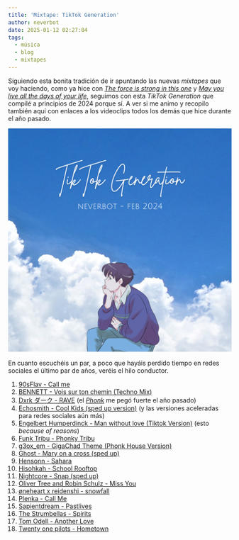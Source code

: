 ```yaml
---
title: 'Mixtape: TikTok Generation'
author: neverbot
date: 2025-01-12 02:27:04
tags:
  - música
  - blog
  - mixtapes
---
```


Siguiendo esta bonita tradición de ir apuntando las nuevas *mixtapes* que voy haciendo, como ya hice con *[The force is strong in this one](/mixtape-the-force-is-strong-in-this-one/)* y *[May you live all the days of your life](/mixtape-may-you-live-all-the-days-of-your-life/)*, seguimos con esta *TikTok Generation* que compilé a principios de 2024 porque sí. A ver si me animo y recopilo también aquí con enlaces a los videoclips todos los demás que hice durante el año pasado.

![TikTok Generation](./mixtape-tiktok-generation/TikTok-Generation.jpg)

En cuanto escuchéis un par, a poco que hayáis perdido tiempo en redes sociales el último par de años, veréis el hilo conductor.

1. [90sFlav - Call me](https://www.youtube.com/watch?v=F_gKG9XFnkM)
2. [BENNETT - Vois sur ton chemin (Techno Mix)](https://www.youtube.com/watch?v=f4gODZFkTJg) 
3. [Dxrk ダーク - RAVE](https://www.youtube.com/watch?v=PTZgxW_3LIQ) (el *[Phonk](https://en.wikipedia.org/wiki/Phonk)* me pegó fuerte el año pasado)
4. [Echosmith - Cool Kids (sped up version)](https://www.youtube.com/watch?v=zgtORNoQzTg) (y las versiones aceleradas para redes sociales aún más)
5. [Engelbert Humperdinck - Man without love (Tiktok Version)](https://www.youtube.com/watch?v=CSNXcQgv5xA) (esto *because of reasons*)
6. [Funk Tribu - Phonky Tribu](https://www.youtube.com/watch?v=exI40Lqyd0k)
7. [g3ox_em - GigaChad Theme (Phonk House Version)](https://www.youtube.com/watch?v=OVh0bMNSFss)
8. [Ghost - Mary on a cross (sped up)](https://www.youtube.com/watch?v=HZHjympbRSs)
9. [Hensonn - Sahara](https://www.youtube.com/watch?v=pIZ0QRWK0zg)
10. [Hisohkah - School Rooftop](https://www.youtube.com/watch?v=Og6Yu54arDE)
11. [Nightcore - Snap (sped up)](https://www.youtube.com/watch?v=1eZSKMfdqKE)
12. [Oliver Tree and Robin Schulz - Miss You](https://www.youtube.com/watch?v=BX0lKSa_PTk)
13. [øneheart x reidenshi - snowfall](https://www.youtube.com/watch?v=LlN8MPS7KQs)
14. [Plenka - Call Me](https://www.youtube.com/watch?v=-jUsNfaQLJ4)
15. [Sapientdream - Pastlives](https://www.youtube.com/watch?v=-TXtyYZIiWc)
16. [The Strumbellas - Spirits](https://www.youtube.com/watch?v=F9kXstb9FF4)
17. [Tom Odell - Another Love](https://www.youtube.com/watch?v=MwpMEbgC7DA)
18. [Twenty one pilots - Hometown](https://www.youtube.com/watch?v=pJtlLzsDICo)
